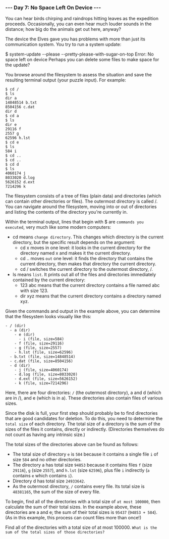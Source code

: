 ### --- Day 7: No Space Left On Device ---

You can hear birds chirping and raindrops hitting leaves as the expedition proceeds. Occasionally, you can even hear much louder sounds in the distance; how big do the animals get out here, anyway?

The device the Elves gave you has problems with more than just its communication system. You try to run a system update:

$ system-update --please --pretty-please-with-sugar-on-top
Error: No space left on device
Perhaps you can delete some files to make space for the update?

You browse around the filesystem to assess the situation and save the resulting terminal output (your puzzle input). For example:

```
$ cd /
$ ls
dir a
14848514 b.txt
8504156 c.dat
dir d
$ cd a
$ ls
dir e
29116 f
2557 g
62596 h.lst
$ cd e
$ ls
584 i
$ cd ..
$ cd ..
$ cd d
$ ls
4060174 j
8033020 d.log
5626152 d.ext
7214296 k
```

The filesystem consists of a tree of files (plain data) and directories (which can contain other directories or files). The outermost directory is called /. You can navigate around the filesystem, moving into or out of directories and listing the contents of the directory you're currently in.

Within the terminal output, lines that begin with $ are `commands you executed`, very much like some modern computers:

-   cd means `change directory`. This changes which directory is the current directory, but the specific result depends on the argument:
    -   cd x moves in one level: it looks in the current directory for the directory named x and makes it the current directory.
    -   cd .. moves `out` one level: it finds the directory that contains the current directory, then makes that directory the current directory.
    -   cd / switches the current directory to the outermost directory, /.
-   ls means `list`. It prints out all of the files and directories immediately contained by the current directory:
    -   123 abc means that the current directory contains a file named abc with size 123.
    -   dir xyz means that the current directory contains a directory named xyz.

Given the commands and output in the example above, you can determine that the filesystem looks visually like this:

```
- / (dir)
  - a (dir)
    - e (dir)
      - i (file, size=584)
    - f (file, size=29116)
    - g (file, size=2557)
    - h.lst (file, size=62596)
  - b.txt (file, size=14848514)
  - c.dat (file, size=8504156)
  - d (dir)
    - j (file, size=4060174)
    - d.log (file, size=8033020)
    - d.ext (file, size=5626152)
    - k (file, size=7214296)
```

Here, there are four directories: `/` (the outermost directory), a and d (which are in /), and e (which is in a). These directories also contain files of various sizes.

Since the disk is full, your first step should probably be to find directories that are good candidates for deletion. To do this, you need to determine the `total size` of each directory. The total size of a directory is the sum of the sizes of the files it contains, directly or indirectly. (Directories themselves do not count as having any intrinsic size.)

The total sizes of the directories above can be found as follows:

-   The total size of directory `e` is `584` because it contains a single file `i` of size `584` and no other directories.
-   The directory a has total size `94853` because it contains files `f` (size `29116`), `g` (size `2557`), and `h.lst` (size `62596`), plus file `i` indirectly (`a` contains `e` which contains `i`).
-   Directory d has total size `24933642`.
-   As the outermost directory, `/` contains every file. Its total size is `48381165`, the sum of the size of every file.

To begin, find all of the directories with a total size of `at most 100000`, then calculate the sum of their total sizes. In the example above, these directories are a and e; the sum of their total sizes is `95437` (`94853 + 584`). (As in this example, this process can count files more than once!)

Find all of the directories with a total size of at most 100000. `What is the sum of the total sizes of those directories?`

